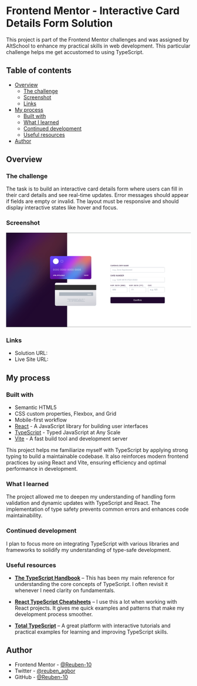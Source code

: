 # Frontend Mentor - Interactive Card Details Form Solution

This project is part of the Frontend Mentor challenges and was assigned by AltSchool to enhance my practical skills in web development. This particular challenge helps me get accustomed to using TypeScript.

## Table of contents

- [Overview](#overview)
  - [The challenge](#the-challenge)
  - [Screenshot](#screenshot)
  - [Links](#links)
- [My process](#my-process)
  - [Built with](#built-with)
  - [What I learned](#what-i-learned)
  - [Continued development](#continued-development)
  - [Useful resources](#useful-resources)
- [Author](#author)

## Overview

### The challenge

The task is to build an interactive card details form where users can fill in their card details and see real-time updates. Error messages should appear if fields are empty or invalid. The layout must be responsive and should display interactive states like hover and focus.

### Screenshot

![Screenshot of the solution](public/screenshot.png)

### Links

- Solution URL: []()
- Live Site URL: []()

## My process

### Built with

- Semantic HTML5
- CSS custom properties, Flexbox, and Grid
- Mobile-first workflow
- [React](https://reactjs.org/) - A JavaScript library for building user interfaces
- [TypeScript](https://www.typescriptlang.org/) - Typed JavaScript at Any Scale
- [Vite](https://vitejs.dev/) - A fast build tool and development server

This project helps me familiarize myself with TypeScript by applying strong typing to build a maintainable codebase. It also reinforces modern frontend practices by using React and Vite, ensuring efficiency and optimal performance in development.

### What I learned

The project allowed me to deepen my understanding of handling form validation and dynamic updates with TypeScript and React. The implementation of type safety prevents common errors and enhances code maintainability.

### Continued development

I plan to focus more on integrating TypeScript with various libraries and frameworks to solidify my understanding of type-safe development.

### Useful resources

- [**The TypeScript Handbook**](https://www.typescriptlang.org/docs/handbook/intro.html) – This has been my main reference for understanding the core concepts of TypeScript. I often revisit it whenever I need clarity on fundamentals.

- [**React TypeScript Cheatsheets**](https://react-typescript-cheatsheet.netlify.app/) – I use this a lot when working with React projects. It gives me quick examples and patterns that make my development process smoother.

- [**Total TypeScript**](https://www.totaltypescript.com/) – A great platform with interactive tutorials and practical examples for learning and improving TypeScript skills.



## Author
- Frontend Mentor - [@Reuben-10](https://www.frontendmentor.io/profile/Reuben-10)
- Twitter - [@reuben_agbor](https://twitter.com/yourusername)
- GitHub - [@Reuben-10](https://github.com/Reuben-10)


